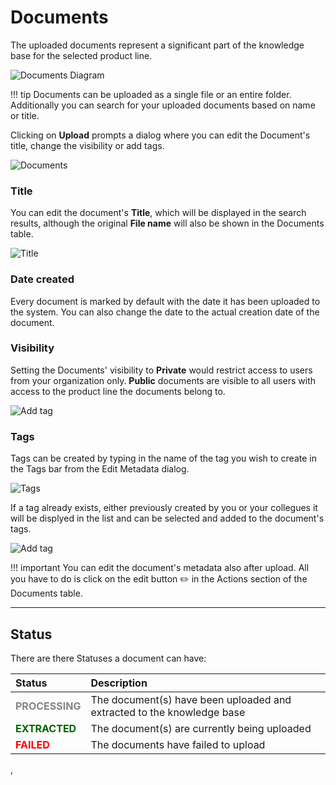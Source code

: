 # Documents


The uploaded documents represent a significant part of the knowledge base for the selected product line. 

![Documents Diagram](https://i.imgur.com/urDb4by.png)


!!! tip 
    Documents can be uploaded as a single file or an entire folder. Additionally you can search for your uploaded documents based on name or title.


Clicking on **Upload** prompts a dialog where you can edit the Document's title, change the visibility or add tags. 

![Documents](https://i.imgur.com/YwcPATo.png)

### Title

You can edit the document's **Title**, which will be displayed in the search results, although the original **File name** will also be shown in the Documents table. 


![Title](https://i.imgur.com/2v3uLe4.png)

### Date created

Every document is marked by default with the date it has been uploaded to the system. You can also change the date to the actual creation date of the document. 

### Visibility

Setting the Documents' visibility to **Private** would restrict access to users from your organization only. **Public** documents are visible to all users with access to the product line the documents belong to. 

![Add tag](https://i.imgur.com/i475uTD.png)


### Tags

Tags can be created by typing in the name of the tag you wish to create in the Tags bar from the Edit Metadata dialog.

![Tags](https://i.imgur.com/AzOobeD.png)

If a tag already exists, either previously created by you or your collegues it will be displyed in the list and can be selected and added to the document's tags. 

![Add tag](https://i.imgur.com/riFMvsH.jpg)


!!! important
    You can edit the document's metadata also after upload. All you have to do is click on the edit button :pencil2: in the Actions section of the Documents table. 

---

## **Status** 

There are there Statuses a document can have:

|Status|Description| 
|:---|:---- | 
| <span style="color:#818589">**PROCESSING**</span> |The document(s) have been uploaded and extracted to the knowledge base| 
| <span style="color:darkgreen">**EXTRACTED**</span>  | The document(s) are currently being uploaded     |
|  <span style="color:red">**FAILED**</span>  | The documents have failed to upload        |


‚




